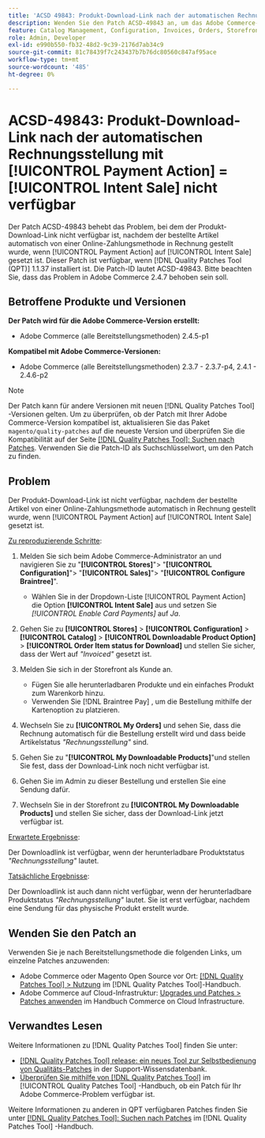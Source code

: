 ```yaml
---
title: 'ACSD 49843: Produkt-Download-Link nach der automatischen Rechnungsstellung mit [!UICONTROL Payment Action] = [!UICONTROL Intent Sale] nicht verfügbar'
description: Wenden Sie den Patch ACSD-49843 an, um das Adobe Commerce-Problem zu beheben, bei dem der Produkt-Download-Link nicht verfügbar ist, nachdem der bestellte Artikel automatisch von einer Online-Zahlungsmethode in Rechnung gestellt wird, wenn [!UICONTROL Payment Action] auf [!UICONTROL Intent Sale] gesetzt ist.
feature: Catalog Management, Configuration, Invoices, Orders, Storefront
role: Admin, Developer
exl-id: e990b550-fb32-48d2-9c39-2176d7ab34c9
source-git-commit: 81c78439f7c243437b7b76dc80560c847af95ace
workflow-type: tm+mt
source-wordcount: '485'
ht-degree: 0%

---
```


# ACSD-49843: Produkt-Download-Link nach der automatischen Rechnungsstellung mit [!UICONTROL Payment Action] = [!UICONTROL Intent Sale] nicht verfügbar

Der Patch ACSD-49843 behebt das Problem, bei dem der Produkt-Download-Link nicht verfügbar ist, nachdem der bestellte Artikel automatisch von einer Online-Zahlungsmethode in Rechnung gestellt wurde, wenn [!UICONTROL Payment Action] auf [!UICONTROL Intent Sale] gesetzt ist. Dieser Patch ist verfügbar, wenn [!DNL Quality Patches Tool (QPT)] 1.1.37 installiert ist. Die Patch-ID lautet ACSD-49843. Bitte beachten Sie, dass das Problem in Adobe Commerce 2.4.7 behoben sein soll.

## Betroffene Produkte und Versionen

**Der Patch wird für die Adobe Commerce-Version erstellt:**

* Adobe Commerce (alle Bereitstellungsmethoden) 2.4.5-p1

**Kompatibel mit Adobe Commerce-Versionen:**

* Adobe Commerce (alle Bereitstellungsmethoden) 2.3.7 - 2.3.7-p4, 2.4.1 - 2.4.6-p2

>[!NOTE]
>
>Der Patch kann für andere Versionen mit neuen [!DNL Quality Patches Tool] -Versionen gelten. Um zu überprüfen, ob der Patch mit Ihrer Adobe Commerce-Version kompatibel ist, aktualisieren Sie das Paket `magento/quality-patches` auf die neueste Version und überprüfen Sie die Kompatibilität auf der Seite [[!DNL Quality Patches Tool]: Suchen nach Patches](https://experienceleague.adobe.com/tools/commerce-quality-patches/index.html). Verwenden Sie die Patch-ID als Suchschlüsselwort, um den Patch zu finden.

## Problem

Der Produkt-Download-Link ist nicht verfügbar, nachdem der bestellte Artikel von einer Online-Zahlungsmethode automatisch in Rechnung gestellt wurde, wenn [!UICONTROL Payment Action] auf [!UICONTROL Intent Sale] gesetzt ist.

<u>Zu reproduzierende Schritte</u>:

1. Melden Sie sich beim Adobe Commerce-Administrator an und navigieren Sie zu &quot;**[!UICONTROL Stores]**&quot;> &quot;**[!UICONTROL Configuration]**&quot;> &quot;**[!UICONTROL Sales]**&quot;> &quot;**[!UICONTROL Configure Braintree]**&quot;.

   * Wählen Sie in der Dropdown-Liste [!UICONTROL Payment Action] die Option **[!UICONTROL Intent Sale]** aus und setzen Sie *[!UICONTROL Enable Card Payments]* auf *Ja*.

1. Gehen Sie zu **[!UICONTROL Stores]** > **[!UICONTROL Configuration]** > **[!UICONTROL Catalog]** > **[!UICONTROL Downloadable Product Option]** > **[!UICONTROL Order Item status for Download]** und stellen Sie sicher, dass der Wert auf *&quot;Invoiced&quot;* gesetzt ist.
1. Melden Sie sich in der Storefront als Kunde an.

   * Fügen Sie alle herunterladbaren Produkte und ein einfaches Produkt zum Warenkorb hinzu.
   * Verwenden Sie [!DNL Braintree Pay] , um die Bestellung mithilfe der Kartenoption zu platzieren.

1. Wechseln Sie zu **[!UICONTROL My Orders]** und sehen Sie, dass die Rechnung automatisch für die Bestellung erstellt wird und dass beide Artikelstatus *&quot;Rechnungsstellung&quot;* sind.
1. Gehen Sie zu &quot;**[!UICONTROL My Downloadable Products]**&quot;und stellen Sie fest, dass der Download-Link noch nicht verfügbar ist.
1. Gehen Sie im Admin zu dieser Bestellung und erstellen Sie eine Sendung dafür.
1. Wechseln Sie in der Storefront zu **[!UICONTROL My Downloadable Products]** und stellen Sie sicher, dass der Download-Link jetzt verfügbar ist.

<u>Erwartete Ergebnisse</u>:

Der Downloadlink ist verfügbar, wenn der herunterladbare Produktstatus *&quot;Rechnungsstellung&quot;* lautet.

<u>Tatsächliche Ergebnisse</u>:

Der Downloadlink ist auch dann nicht verfügbar, wenn der herunterladbare Produktstatus *&quot;Rechnungsstellung&quot;* lautet. Sie ist erst verfügbar, nachdem eine Sendung für das physische Produkt erstellt wurde.

## Wenden Sie den Patch an

Verwenden Sie je nach Bereitstellungsmethode die folgenden Links, um einzelne Patches anzuwenden:

* Adobe Commerce oder Magento Open Source vor Ort: [[!DNL Quality Patches Tool] > Nutzung](/help/tools/quality-patches-tool/usage.md) im [!DNL Quality Patches Tool]-Handbuch.
* Adobe Commerce auf Cloud-Infrastruktur: [Upgrades und Patches > Patches anwenden](https://experienceleague.adobe.com/docs/commerce-cloud-service/user-guide/develop/upgrade/apply-patches.html) im Handbuch Commerce on Cloud Infrastructure.

## Verwandtes Lesen

Weitere Informationen zu [!DNL Quality Patches Tool] finden Sie unter:

* [[!DNL Quality Patches Tool] release: ein neues Tool zur Selbstbedienung von Qualitäts-Patches](https://experienceleague.adobe.com/en/docs/commerce-knowledge-base/kb/announcements/commerce-announcements/magento-quality-patches-released-new-tool-to-self-serve-quality-patches) in der Support-Wissensdatenbank.
* [Überprüfen Sie mithilfe von  [!DNL Quality Patches Tool]](/help/tools/quality-patches-tool/patches-available-in-qpt/check-patch-for-magento-issue-with-magento-quality-patches.md) im [!UICONTROL Quality Patches Tool] -Handbuch, ob ein Patch für Ihr Adobe Commerce-Problem verfügbar ist.


Weitere Informationen zu anderen in QPT verfügbaren Patches finden Sie unter [[!DNL Quality Patches Tool]: Suchen nach Patches](https://experienceleague.adobe.com/tools/commerce-quality-patches/index.html) im [!DNL Quality Patches Tool] -Handbuch.
